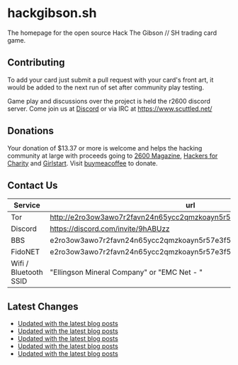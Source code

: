 # hackgibson.sh
The homepage for the open source Hack The Gibson // SH trading card game.


## Contributing

To add your card just submit a pull request with your card's front art, it would be added to the next run of set after community play testing.

Game play and discussions over the project is held the r2600 discord server. Come join us at [Discord](https://discord.com/invite/9hABUzz) or via IRC at https://www.scuttled.net/


## Donations

Your donation of $13.37 or more is welcome and helps the hacking community at large with proceeds going to [2600 Magazine](https://2600.com/), [Hackers for Charity](https://hackersforcharity.org) and [Girlstart](https://girlstart.org).  Visit [buymeacoffee](https://www.buymeacoffee.com/hackgibson.sh) to donate.


## Contact Us

Service | url
-|-
Tor | http://e2ro3ow3awo7r2favn24n65ycc2qmzkoayn5r57e3f56nvjwdcgg32ad.onion
Discord | https://discord.com/invite/9hABUzz
BBS | e2ro3ow3awo7r2favn24n65ycc2qmzkoayn5r57e3f56nvjwdcgg32ad.onion:23
FidoNET | e2ro3ow3awo7r2favn24n65ycc2qmzkoayn5r57e3f56nvjwdcgg32ad.onion:24554
Wifi / Bluetooth SSID | "Ellingson Mineral Company" or "EMC Net - <fidonet address>"

## Latest Changes
<!-- BLOG-POST-LIST:START -->
- [Updated with the latest blog posts](https://github.com/DFW2600/hackgibson.sh/commit/328eb95d761c88d26d3ca098b34d960f40eae168)
- [Updated with the latest blog posts](https://github.com/DFW2600/hackgibson.sh/commit/407f21a0593ac3a79aabeb2779be9210682b9967)
- [Updated with the latest blog posts](https://github.com/DFW2600/hackgibson.sh/commit/533d223bd83f8aa31366d8832999c8df3806129f)
- [Updated with the latest blog posts](https://github.com/DFW2600/hackgibson.sh/commit/14a10dce47a188dcb450018f1378a6bd08bcf0d3)
- [Updated with the latest blog posts](https://github.com/DFW2600/hackgibson.sh/commit/b746a5f6eae93c118854c345b5c48c8c88282a41)
<!-- BLOG-POST-LIST:END -->
